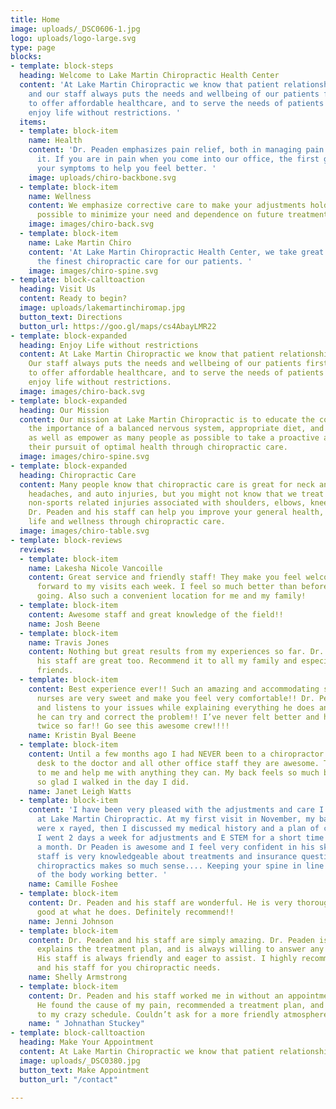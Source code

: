 ```yaml
---
title: Home
image: uploads/_DSC0606-1.jpg
logo: uploads/logo-large.svg
type: page
blocks:
- template: block-steps
  heading: Welcome to Lake Martin Chiropractic Health Center
  content: 'At Lake Martin Chiropractic we know that patient relationships are important,
    and our staff always puts the needs and wellbeing of our patients first. We strive
    to offer affordable healthcare, and to serve the needs of patients so they can
    enjoy life without restrictions. '
  items:
  - template: block-item
    name: Health
    content: 'Dr. Peaden emphasizes pain relief, both in managing pain and eliminating
      it. If you are in pain when you come into our office, the first goal is to reduce
      your symptoms to help you feel better. '
    image: uploads/chiro-backbone.svg
  - template: block-item
    name: Wellness
    content: We emphasize corrective care to make your adjustments hold as long as
      possible to minimize your need and dependence on future treatments. 
    image: images/chiro-back.svg
  - template: block-item
    name: Lake Martin Chiro
    content: 'At Lake Martin Chiropractic Health Center, we take great pride in providing
      the finest chiropractic care for our patients. '
    image: images/chiro-spine.svg
- template: block-calltoaction
  heading: Visit Us
  content: Ready to begin?
  image: uploads/lakemartinchiromap.jpg
  button_text: Directions
  button_url: https://goo.gl/maps/cs4AbayLMR22
- template: block-expanded
  heading: Enjoy Life without restrictions
  content: At Lake Martin Chiropractic we know that patient relationships are important.
    Our staff always puts the needs and wellbeing of our patients first. We strive
    to offer affordable healthcare, and to serve the needs of patients so they can
    enjoy life without restrictions.
  image: images/chiro-back.svg
- template: block-expanded
  heading: Our Mission
  content: Our mission at Lake Martin Chiropractic is to educate the community on
    the importance of a balanced nervous system, appropriate diet, and active lifestyle,
    as well as empower as many people as possible to take a proactive approach in
    their pursuit of optimal health through chiropractic care.
  image: images/chiro-spine.svg
- template: block-expanded
  heading: Chiropractic Care
  content: Many people know that chiropractic care is great for neck and back pain,
    headaches, and auto injuries, but you might not know that we treat sports and
    non-sports related injuries associated with shoulders, elbows, knees, feet, etc.…
    Dr. Peaden and his staff can help you improve your general health, quality of
    life and wellness through chiropractic care.
  image: images/chiro-table.svg
- template: block-reviews
  reviews:
  - template: block-item
    name: Lakesha Nicole Vancoille
    content: Great service and friendly staff! They make you feel welcome. I look
      forward to my visits each week. I feel so much better than before I started
      going. Also such a convenient location for me and my family!
  - template: block-item
    content: Awesome staff and great knowledge of the field!!
    name: Josh Beene
  - template: block-item
    name: Travis Jones
    content: Nothing but great results from my experiences so far. Dr. Peaden and
      his staff are great too. Recommend it to all my family and especially firefighter
      friends.
  - template: block-item
    content: Best experience ever!! Such an amazing and accommodating staff!! His
      nurses are very sweet and make you feel very comfortable!! Dr. Peaden is awesome
      and listens to your issues while explaining everything he does and making sure
      he can try and correct the problem!! I’ve never felt better and have only been
      twice so far!! Go see this awesome crew!!!!
    name: Kristin Byal Beene
  - template: block-item
    content: Until a few months ago I had NEVER been to a chiropractor. From the front
      desk to the doctor and all other office staff they are awesome. They listen
      to me and help me with anything they can. My back feels so much better. I am
      so glad I walked in the day I did.
    name: Janet Leigh Watts
  - template: block-item
    content: 'I have been very pleased with the adjustments and care I have received
      at Lake Martin Chiropractic. At my first visit in November, my back and neck
      were x rayed, then I discussed my medical history and a plan of care was made.
      I went 2 days a week for adjustments and E STEM for a short time and now once
      a month. Dr Peaden is awesome and I feel very confident in his skills. The office
      staff is very knowledgeable about treatments and insurance questions. Honestly
      chiropractics makes so much sense.... Keeping your spine in line keeps the rest
      of the body working better. '
    name: Camille Foshee
  - template: block-item
    content: Dr. Peaden and his staff are wonderful. He is very thorough and very
      good at what he does. Definitely recommend!!
    name: Jenni Johnson
  - template: block-item
    content: Dr. Peaden and his staff are simply amazing. Dr. Peaden is thorough,
      explains the treatment plan, and is always willing to answer any questions.
      His staff is always friendly and eager to assist. I highly recommend Dr. Peaden
      and his staff for you chiropractic needs.
    name: Shelly Armstrong
  - template: block-item
    content: Dr. Peaden and his staff worked me in without an appointment this morning.
      He found the cause of my pain, recommended a treatment plan, and tailored it
      to my crazy schedule. Couldn’t ask for a more friendly atmosphere.
    name: " Johnathan Stuckey"
- template: block-calltoaction
  heading: Make Your Appointment
  content: At Lake Martin Chiropractic we know that patient relationships are important.
  image: uploads/_DSC0380.jpg
  button_text: Make Appointment
  button_url: "/contact"

---
```

